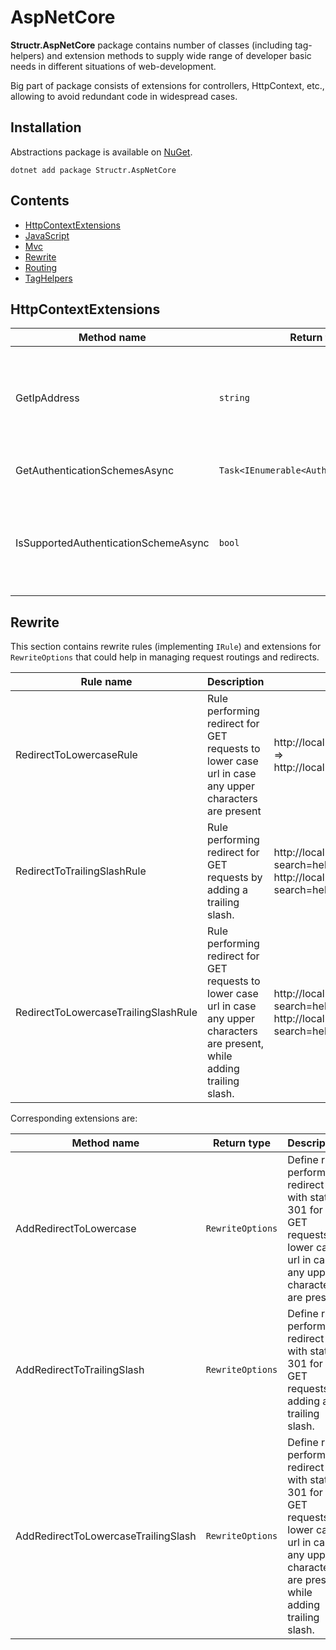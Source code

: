 # AspNetCore

**Structr.AspNetCore** package contains number of classes (including tag-helpers) and extension methods to supply wide range of developer basic needs in different situations of web-development.

Big part of package consists of extensions for controllers, HttpContext, etc., allowing to avoid redundant code in widespread cases.

## Installation

Abstractions package is available on [NuGet](https://www.nuget.org/packages/Structr.AspNetCore/). 

```
dotnet add package Structr.AspNetCore
```

## Contents

* [HttpContextExtensions](AspNetCore#HttpContextExtensions.md)
* [JavaScript](AspNetCore-JavaScript.md)
* [Mvc](AspNetCore-Mvc.md)
* [Rewrite](AspNetCore#Rewrite.md)
* [Routing](AspNetCore-Routing.md)
* [TagHelpers](AspNetCore-TagHelpers.md)

## HttpContextExtensions

| Method name | Return type | Description |
| --- | --- | --- |
| GetIpAddress | `string` | Gets IP-address common human-readable representation for remote target.
| GetAuthenticationSchemesAsync | `Task<IEnumerable<AuthenticationScheme>>` | Gets available authentication schemes.
| IsSupportedAuthenticationSchemeAsync | `bool` | Determines whenever specified authentication scheme is available in current context.

## Rewrite

This section contains rewrite rules (implementing `IRule`) and extensions for `RewriteOptions` that could help in managing request routings and redirects.

| Rule name | Description | Example |
| --- | --- | --- |
| RedirectToLowercaseRule | Rule performing redirect for GET requests to lower case url in case any upper characters are present | http://localhost:5001/Home/Index => http://localhost:5001/home/index |
| RedirectToTrailingSlashRule | Rule performing redirect for GET requests by adding a trailing slash. | http://localhost:5001/Home/Index?search=hello => http://localhost:5001/Home/Index/?search=hello |
| RedirectToLowercaseTrailingSlashRule | Rule performing redirect for GET requests to lower case url in case any upper characters are present, while adding trailing slash. | http://localhost:5001/Home/Index?search=hello => http://localhost:5001/home/index/?search=hello |

Corresponding extensions are:

| Method name | Return type | Description |
| --- | --- | --- |
| AddRedirectToLowercase | `RewriteOptions` | Define rule performing redirect with status 301 for GET requests to lower case url in case any upper characters are present. |
| AddRedirectToTrailingSlash | `RewriteOptions` | Define rule performing redirect with status 301 for GET requests by adding a trailing slash. |
| AddRedirectToLowercaseTrailingSlash | `RewriteOptions` | Define rule performing redirect with status 301 for GET requests to lower case url in case any upper characters are present, while adding trailing slash. |